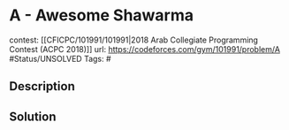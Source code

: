 # A - Awesome Shawarma

contest: [[CFICPC/101991/101991|2018 Arab Collegiate Programming Contest (ACPC 2018)]]
url: https://codeforces.com/gym/101991/problem/A
#Status/UNSOLVED
Tags: #

## Description

## Solution

